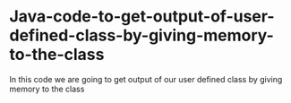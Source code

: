# Java-code-to-get-output-of-user-defined-class-by-giving-memory-to-the-class

In this code we are going to get output of our user defined class by giving memory to the class


